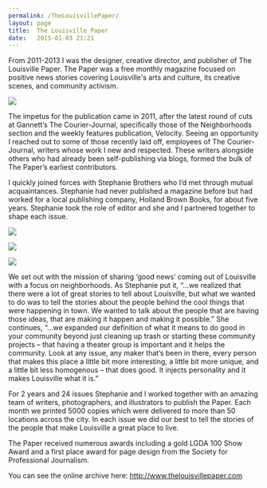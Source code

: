 ```yaml
---
permalink: /TheLouisvillePaper/
layout: page
title:  The Louisville Paper
date:   2015-01-03 21:21
---
```


From 2011-2013 I was the designer, creative director, and publisher of The Louisville Paper. The Paper was a free monthly magazine focused on positive news stories covering Louisville's arts and culture, its creative scenes, and community activism.

![](https://d2mxuefqeaa7sj.cloudfront.net/s_BF2265665804466947FFB7D3F114404A4E15784E1EFA30C3B9B5E06DA938E6B5_1517539666617_Covers_o.jpg)


The impetus for the publication came in 2011, after the latest round of cuts at Gannett’s The Courier-Journal, specifically those of the Neighborhoods section and the weekly features publication, Velocity. Seeing an opportunity I reached out to some of those recently laid off, employees of The Courier-Journal, writers whose work I new and respected. These writers alongside others who had already been self-publishing via blogs, formed the bulk of The Paper’s earliest contributors.

I quickly joined forces with Stephanie Brothers who I’d met through mutual acquaintances. Stephanie had never published a magazine before but had worked for a local publishing company, Holland Brown Books, for about five years. Stephanie took the role of editor and she and I partnered together to shape each issue.


![](https://d2mxuefqeaa7sj.cloudfront.net/s_BF2265665804466947FFB7D3F114404A4E15784E1EFA30C3B9B5E06DA938E6B5_1517539655758_Final_Issue_o.jpg)

![](https://d2mxuefqeaa7sj.cloudfront.net/s_BF2265665804466947FFB7D3F114404A4E15784E1EFA30C3B9B5E06DA938E6B5_1517539675552_Maker_Issue_o.jpg)

![](https://d2mxuefqeaa7sj.cloudfront.net/s_BF2265665804466947FFB7D3F114404A4E15784E1EFA30C3B9B5E06DA938E6B5_1517539675572_Nerves_Issue_o.jpg)


We set out with the mission of sharing ‘good news’ coming out of Louisville with a focus on neighborhoods. As Stephanie put it,  “…we realized that there were a lot of great stories to tell about Louisville, but what we wanted to do was to tell the stories about the people behind the cool things that were happening in town. We wanted to talk about the people that are having those ideas, that are making it happen and making it possible.” She continues, “…we expanded our definition of what it means to do good in your community beyond just cleaning up trash or starting these community projects – that having a theater group is important and it helps the community. Look at any issue, any maker that’s been in there, every person that makes this place a little bit more interesting, a little bit more unique, and a little bit less homogenous – that does good. It injects personality and it makes Louisville what it is.”

For 2 years and 24 issues Stephanie and I worked together with an amazing team of writers, photographers, and illustrators to publish the Paper. Each month we printed 5000 copies which were delivered to more than 50 locations across the city. In each issue we did our best to tell the stories of the people that make Louisville a great place to live.

The Paper received numerous awards including a gold LGDA 100 Show Award and a first place award for page design from the Society for Professional Journalism.

You can see the online archive here:
http://www.thelouisvillepaper.com
